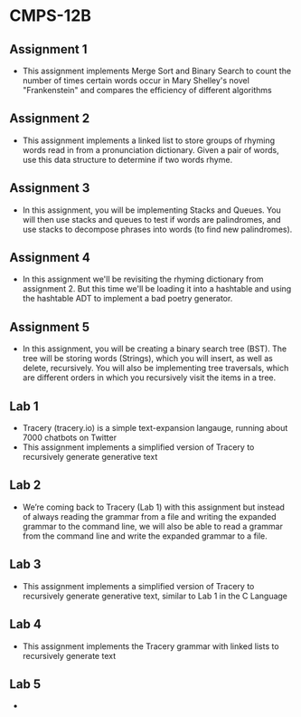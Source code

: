 # CMPS-12B

## Assignment 1
* This assignment implements Merge Sort and Binary Search to count the number of times certain words occur in Mary Shelley's novel "Frankenstein" and compares the efficiency of different algorithms

## Assignment 2
* This assignment implements a linked list to store groups of rhyming words read in from a pronunciation dictionary.  Given a pair of words, use this data structure to determine if two words rhyme. 

## Assignment 3
* In this assignment, you will be implementing Stacks and Queues.  You will then use stacks and queues to test if words are palindromes, and use stacks to decompose phrases into words (to find new palindromes). 

## Assignment 4
* In this assignment we'll be revisiting the rhyming dictionary from assignment 2. But this time we'll be loading it into a hashtable and using the hashtable ADT to implement a bad poetry generator.  

## Assignment 5
* In this assignment, you will be creating a binary search tree (BST). The tree will be storing words (​Strings​), which you will insert, as well as delete, recursively. You will also be implementing tree traversals, which are different orders in which you recursively visit the items in a tree.

## Lab 1
* Tracery (tracery.io) is a simple text-expansion langauge, running about 7000 chatbots on Twitter
* This assignment implements a simplified version of Tracery to recursively generate generative text

## Lab 2
* We’re coming back to Tracery (Lab 1) with this assignment but instead of always reading the grammar from a file and writing the expanded grammar to the command line, we will also be able to read a grammar from the command line and write the expanded grammar to a file.

## Lab 3
* This assignment implements a simplified version of Tracery to recursively generate generative text, similar to Lab 1 in the C Language

## Lab 4
* This assignment implements the Tracery grammar with linked lists to recursively generate text

## Lab 5
*
